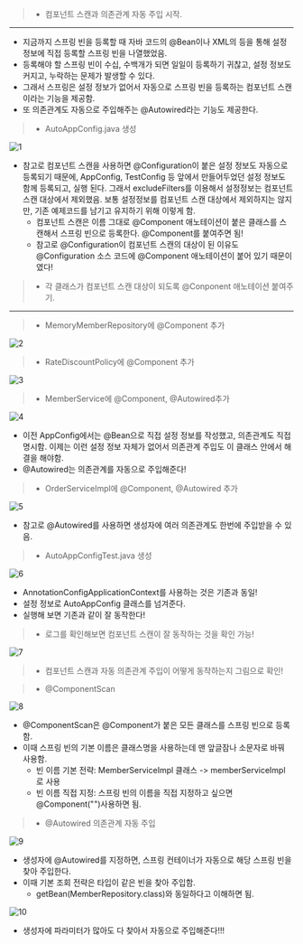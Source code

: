 >- 컴포넌트 스캔과 의존관계 자동 주입 시작.

---

   - 지금까지 스프링 빈을 등록할 때 자바 코드의 @Bean이나 XML의 <bean>등을 통해 설정 정보에
     직접 등록할 스프링 빈을 나열했었음.
   - 등록해야 할 스프링 빈이 수십, 수백개가 되면 일일이 등록하기 귀찮고, 설정 정보도 커지고,
     누락하는 문제가 발생할 수 있다.
   - 그래서 스프링은 설정 정보가 없어서 자동으로 스프링 빈을 등록하는 컴포넌트 스캔이라는 기능을 제공함.
   - 또 의존관계도 자동으로 주입해주는 @Autowired라는 기능도 제공한다.

>- AutoAppConfig.java 생성   

  ![1](https://user-images.githubusercontent.com/102012155/174474898-1d711431-8501-42ea-a4d2-403cd37295f1.JPG)
   
   - 참고로 컴포넌트 스캔을 사용하면 @Configuration이 붙은 설정 정보도 자동으로 등록되기 때문에,
      AppConfig, TestConfig 등 앞에서 만들어두었던 설정 정보도 함께 등록되고, 실행 된다.
      그래서 excludeFilters를 이용해서 설정정보는 컴포넌트 스캔 대상에서 제외했음.
      보통 설정정보를 컴포넌트 스캔 대상에서 제외하지는 않지만, 기존 예제코드를 남기고 유지하기 위해 이렇게 함.
     - 컴포넌트 스캔은 이름 그대로 @Component 애노테이션이 붙은 클래스를 스캔해서 스프링 빈으로 등록한다. @Component를 붙여주면 됨!
     - 참고로 @Configuration이 컴포넌트 스캔의 대상이 된 이유도 @Configuration 소스 코드에
      @Component 애노테이션이 붙어 있기 때문이였다!
   
>- 각 클래스가 컴포넌트 스캔 대상이 되도록 @Conponent 애노테이션 붙여주기.
   
---
   
>- MemoryMemberRepository에 @Component 추가

   ![2](https://user-images.githubusercontent.com/102012155/174474906-43920573-16b9-4981-92eb-8a34076c368a.JPG)

>- RateDiscountPolicy에 @Component 추가

   ![3](https://user-images.githubusercontent.com/102012155/174474983-3e9bcaeb-c4d2-4468-9940-4358f2b0e54d.JPG)

>- MemberService에 @Component, @Autowired추가 

   ![4](https://user-images.githubusercontent.com/102012155/174474987-2458df58-37cf-44ae-9373-bbc9b6b4f968.JPG)

- 이전 AppConfig에서는 @Bean으로 직접 설정 정보를 작성했고, 의존관계도 직접 명시함.
이제는 이런 설정 정보 자체가 없어서 의존관계 주입도 이 클래스 안에서 해결을 해야함.
- @Autowired는 의존관계를 자동으로 주입해준다! 

>- OrderServiceImpl에 @Component, @Autowired 추가

   ![5](https://user-images.githubusercontent.com/102012155/174475003-ca04bc80-bd1b-4751-96ea-9d59ceaafda3.JPG)

- 참고로 @Autowired를 사용하면 생성자에 여러 의존관계도 한번에 주입받을 수 있음.

>- AutoAppConfigTest.java 생성

   ![6](https://user-images.githubusercontent.com/102012155/174475012-ca9d1a5b-f42b-4506-bfdd-4aa4e3ad54c5.JPG)

- AnnotationConfigApplicationContext를 사용하는 것은 기존과 동일!
- 설정 정보로 AutoAppConfig 클래스를 넘겨준다.
- 실행해 보면 기존과 같이 잘 동작한다!

>- 로그를 확인해보면 컴포넌트 스캔이 잘 동작하는 것을 확인 가능!

   ![7](https://user-images.githubusercontent.com/102012155/174475019-7efe9c91-4dcb-4707-9df2-386ce72bc886.JPG)

>- 컴포넌트 스캔과 자동 의존관계 주입이 어떻게 동작하는지 그림으로 확인!

>- @ComponentScan

   ![8](https://user-images.githubusercontent.com/102012155/174475028-fe5bcb79-8ea8-4288-bebb-d5eabd60e76d.JPG)

- @ComponentScan은 @Component가 붙은 모든 클래스를 스프링 빈으로 등록함.
 - 이때 스프링 빈의 기본 이름은 클래스명을 사용하는데 맨 앞글잠나 소문자로 바꿔 사용함.
   - 빈 이름 기본 전략: MemberServiceImpl 클래스 -> memberServiceImpl 로 사용
   - 빈 이름 직접 지정: 스프링 빈의 이름을 직접 지정하고 싶으면 @Component("")사용하면 됨.

>- @Autowired 의존관계 자동 주입

   ![9](https://user-images.githubusercontent.com/102012155/174475034-5661b772-f62a-413b-87ac-aedf265c850f.JPG)

   - 생성자에 @Autowired를 지정하면, 스프링 컨테이너가 자동으로 해당 스프링 빈을 찾아 주입한다.
   - 이때 기본 조회 전략은 타입이 같은 빈을 찾아 주입함.
      - getBean(MemberRepository.class)와 동일하다고 이해하면 됨.

   ![10](https://user-images.githubusercontent.com/102012155/174475044-f3a16733-83cb-4206-992a-7883733ed60b.JPG)

- 생성자에 파라미터가 많아도 다 찾아서 자동으로 주입해준다!!!
